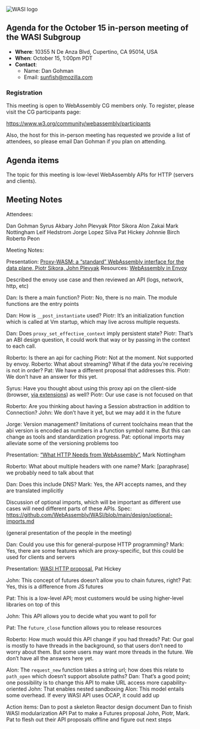 ![WASI logo](https://raw.githubusercontent.com/WebAssembly/WASI/main/WASI.png)

## Agenda for the October 15 in-person meeting of the WASI Subgroup

- **Where**: 10355 N De Anza Blvd, Cupertino, CA 95014, USA
- **When**: October 15, 1:00pm PDT
- **Contact**:
    - Name: Dan Gohman
    - Email: sunfish@mozilla.com

### Registration

This meeting is open to WebAssembly CG members only. To register, please
visit the CG participants page:

https://www.w3.org/community/webassembly/participants

Also, the host for this in-person meeting has requested we provide a list
of attendees, so please email Dan Gohman if you plan on attending.

## Agenda items

The topic for this meeting is low-level WebAssembly APIs for
HTTP (servers and clients).

## Meeting Notes

Attendees:

Dan Gohman
Syrus Akbary
John Plevyak
Pitor Sikora
Alon Zakai
Mark Nottingham
Leif Hedstrom
Jorge Lopez Silva
Pat Hickey
Johnnie Birch
Roberto Peon

Meeting Notes:

Presentation: [Proxy-WASM: a “standard” WebAssembly interface for the data plane, Piotr Sikora, John Plevyak](https://docs.google.com/presentation/d/1QMGEuVD9p5iNbzxzgT4p2PXpxg1MjfSbpbJdw6g6Q_Y/edit?usp=sharing)
Resources:
[WebAssembly in Envoy](https://docs.google.com/document/d/1HLV35OZP0A_a8dVjDo4kwTsovDkaycS83ZLKFpG9W8Q/edit)

<Presentation>Described the envoy use case and then reviewed an API (logs, network, http, etc)

Dan: Is there a main function?
Piotr: No, there is no main. The module functions are the entry points

Dan: How is `__post_instantiate` used?
Piotr: It’s an initialization function which is called at Vm startup, which may live across multiple requests.

Dan: Does `proxy_set_effective_context` imply persistent state?
Piotr: That’s an ABI design question, it could work that way or by passing in the context to each call.

Roberto: Is there an api for caching
Piotr: Not at the moment. Not supported by envoy.
Roberto: What about streaming? What if the data you’re receiving is not in order?
Pat: We have a different proposal that addresses this.
Piotr: We don’t have an answer for this yet.

Syrus: Have you thought about using this proxy api on the client-side (browser, [via extensions](https://developer.chrome.com/extensions/webRequest)) as well?
Piotr: Our use case is not focused on that

Roberto: Are you thinking about having a Session abstraction in addition to Connection?
John: We don’t have it yet, but we may add it in the future

Jorge: Version management?
<discussion> limitations of current toolchains mean that the abi version is encoded as numbers in a function symbol name. But this can change as tools and standardization progress.
Pat: optional imports may alleviate some of the versioning problems too


Presentation: [“What HTTP Needs from WebAssembly”](https://github.com/WebAssembly/WASI/blob/main/meetings/2019/What%20HTTP%20Needs%20from%20WebAssembly.pdf), Mark Nottingham

Roberto: What about multiple headers with one name?
Mark: [paraphrase] we probably need to talk about that

Dan: Does this include DNS?
Mark: Yes, the API accepts names, and they are translated implicitly

Discussion of optional imports, which will be important as different use cases will need different parts of these APIs.
Spec: https://github.com/WebAssembly/WASI/blob/main/design/optional-imports.md

(general presentation of the people in the meeting)

Dan: Could you use this for general-purpose HTTP programming?
Mark: Yes, there are some features which are proxy-specific, but this could be used for clients and servers


Presentation: [WASI HTTP proposal](https://github.com/pchickey/wasi_http_strawman), Pat Hickey

John: This concept of futures doesn’t allow you to chain futures, right?
Pat: Yes, this is a difference from JS futures

Pat: This is a low-level API; most customers would be using higher-level libraries on top of this

John: This API allows you to decide what you want to poll for

Pat: The `future_close` function allows you to release resources

Roberto: How much would this API change if you had threads?
Pat: Our goal is mostly to have threads in the background, so that users don’t need to worry about them. But some users may want more threads in the future. We don’t have all the answers here yet.

Alon: The `request_new` function takes a string url; how does this relate to `path_open` which doesn’t support absolute paths?
Dan: That’s a good point; one possibility is to change this API to make URL access more capability-oriented
John: That enables nested sandboxing
Alon: This model entails some overhead. If every WASI API uses OCAP, it could add up

Action items:
Dan to post a skeleton Reactor design document
Dan to finish WASI modularization API
Pat to make a Futures proposal
John, Piotr, Mark. Pat to flesh out their API proposals offline and figure out next steps
